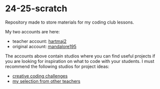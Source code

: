 # 24-25-scratch
Repository made to store materials for my coding club lessons.

My two accounts are here:
- teacher account: [hartmaj2](https://scratch.mit.edu/users/hartmaj2/)
- original account: [mandalore195](https://scratch.mit.edu/users/mandalore195/)

The accounts above contain studios where you can find useful projects if you are looking for inspiration on what to code with your students.
I must recommend the following studios for project ideas:
- [creative coding challenges](https://scratch.mit.edu/studios/2538642/)
- [my selection from other teachers](https://scratch.mit.edu/studios/36367250)
